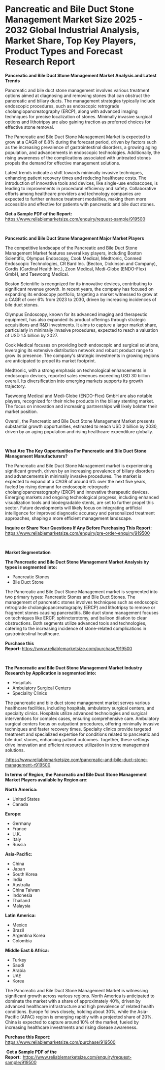 <p><h1>Pancreatic and Bile Duct Stone Management Market Size 2025 - 2032 Global Industrial Analysis, Market Share, Top Key Players, Product Types and Forecast Research Report</h1></p><p><strong>Pancreatic and Bile Duct Stone Management Market Analysis and Latest Trends</strong></p>
<p><p>Pancreatic and bile duct stone management involves various treatment options aimed at diagnosing and removing stones that can obstruct the pancreatic and biliary ducts. The management strategies typically include endoscopic procedures, such as endoscopic retrograde cholangiopancreatography (ERCP), along with advanced imaging techniques for precise localization of stones. Minimally invasive surgical options and lithotripsy are also gaining traction as preferred choices for effective stone removal.</p><p>The Pancreatic and Bile Duct Stone Management Market is expected to grow at a CAGR of 6.8% during the forecast period, driven by factors such as the increasing prevalence of gastrointestinal disorders, a growing aging population, and advancements in endoscopic technologies. Additionally, the rising awareness of the complications associated with untreated stones propels the demand for effective management solutions. </p><p>Latest trends indicate a shift towards minimally invasive techniques, enhancing patient recovery times and reducing healthcare costs. The introduction of innovative tools and devices, like single-use endoscopes, is leading to improvements in procedural efficiency and safety. Collaborative efforts among healthcare providers and technology companies are expected to further enhance treatment modalities, making them more accessible and effective for patients with pancreatic and bile duct stones.</p></p>
<p><strong>Get a Sample PDF of the Report:&nbsp;</strong> <a href="https://www.reliablemarketsize.com/enquiry/request-sample/919500?utm_campaign=2471&utm_medium=2&utm_source=Github&utm_content=ia&utm_term=18042025&utm_id=pancreatic-and-bile-duct-stone-management">https://www.reliablemarketsize.com/enquiry/request-sample/919500</a></p>
<p>&nbsp;</p>
<p><strong>Pancreatic and Bile Duct Stone Management Major Market Players</strong></p>
<p><p>The competitive landscape of the Pancreatic and Bile Duct Stone Management Market features several key players, including Boston Scientific, Olympus Endoscopy, Cook Medical, Medtronic, Conmed Endoscopic Technologies, CR Bard Inc. (Becton, Dickinson and Company), Cordis (Cardinal Health Inc.), Zeon Medical, Medi-Globe (ENDO-Flex) GmbH, and Taewoong Medical. </p><p>Boston Scientific is recognized for its innovative devices, contributing to significant revenue growth. In recent years, the company has focused on expanding its endoscopy portfolio, targeting a market witnessed to grow at a CAGR of over 6% from 2023 to 2030, driven by increasing incidences of bile duct stones.</p><p>Olympus Endoscopy, known for its advanced imaging and therapeutic equipment, has also expanded its product offerings through strategic acquisitions and R&D investments. It aims to capture a larger market share, particularly in minimally invasive procedures, expected to reach a valuation of USD 1.5 billion by 2027.</p><p>Cook Medical focuses on providing both endoscopic and surgical solutions, leveraging its extensive distribution network and robust product range to grow its presence. The company's strategic investments in growing regions are anticipated to propel its market footprint.</p><p>Medtronic, with a strong emphasis on technological enhancements in endoscopic devices, reported sales revenues exceeding USD 30 billion overall. Its diversification into emerging markets supports its growth trajectory.</p><p>Taewoong Medical and Medi-Globe (ENDO-Flex) GmbH are also notable players, recognized for their niche products in the biliary stenting market. The focus on innovation and increasing partnerships will likely bolster their market position.</p><p>Overall, the Pancreatic and Bile Duct Stone Management Market presents substantial growth opportunities, estimated to reach USD 2 billion by 2030, driven by an aging population and rising healthcare expenditure globally.</p></p>
<p>&nbsp;</p>
<p><strong>What Are The Key Opportunities For Pancreatic and Bile Duct Stone Management Manufacturers?</strong></p>
<p><p>The Pancreatic and Bile Duct Stone Management market is experiencing significant growth, driven by an increasing prevalence of biliary disorders and advancements in minimally invasive procedures. The market is expected to expand at a CAGR of around 6% over the next five years, fueled by rising demand for endoscopic retrograde cholangiopancreatography (ERCP) and innovative therapeutic devices. Emerging markets and ongoing technological progress, including enhanced visualization tools and biodegradable stents, are set to further propel this sector. Future developments will likely focus on integrating artificial intelligence for improved diagnostic accuracy and personalized treatment approaches, shaping a more efficient management landscape.</p></p>
<p><strong>Inquire or Share Your Questions If Any Before Purchasing This Report:</strong> <a href="https://www.reliablemarketsize.com/enquiry/pre-order-enquiry/919500?utm_campaign=2471&utm_medium=2&utm_source=Github&utm_content=ia&utm_term=18042025&utm_id=pancreatic-and-bile-duct-stone-management">https://www.reliablemarketsize.com/enquiry/pre-order-enquiry/919500</a></p>
<p>&nbsp;</p>
<p><strong>Market Segmentation</strong></p>
<p><strong>The Pancreatic and Bile Duct Stone Management Market Analysis by types is segmented into:</strong></p>
<p><ul><li>Pancreatic Stones</li><li>Bile Duct Stone</li></ul></p>
<p><p>The Pancreatic and Bile Duct Stone Management market is segmented into two primary types: Pancreatic Stones and Bile Duct Stones. The management of pancreatic stones involves techniques such as endoscopic retrograde cholangiopancreatography (ERCP) and lithotripsy to remove or fragment stones causing pancreatitis. Bile duct stone management focuses on techniques like ERCP, sphincterotomy, and balloon dilation to clear obstructions. Both segments utilize advanced tools and technologies, catering to the increasing incidence of stone-related complications in gastrointestinal healthcare.</p></p>
<p><strong>Purchase this Report:&nbsp;</strong><a href="https://www.reliablemarketsize.com/purchase/919500?utm_campaign=2471&utm_medium=2&utm_source=Github&utm_content=ia&utm_term=18042025&utm_id=pancreatic-and-bile-duct-stone-management">https://www.reliablemarketsize.com/purchase/919500</a></p>
<p>&nbsp;</p>
<p><strong>The Pancreatic and Bile Duct Stone Management Market Industry Research by Application is segmented into:</strong></p>
<p><ul><li>Hospitals</li><li>Ambulatory Surgical Centers</li><li>Speciality Clinics</li></ul></p>
<p><p>The pancreatic and bile duct stone management market serves various healthcare facilities, including hospitals, ambulatory surgical centers, and specialty clinics. Hospitals utilize advanced technologies and surgical interventions for complex cases, ensuring comprehensive care. Ambulatory surgical centers focus on outpatient procedures, offering minimally invasive techniques and faster recovery times. Specialty clinics provide targeted treatment and specialized expertise for conditions related to pancreatic and bile duct stones, enhancing patient outcomes. Together, these settings drive innovation and efficient resource utilization in stone management solutions.</p></p>
<p><a href="https://www.reliablemarketsize.com/pancreatic-and-bile-duct-stone-management-r919500?utm_campaign=2471&utm_medium=2&utm_source=Github&utm_content=ia&utm_term=18042025&utm_id=pancreatic-and-bile-duct-stone-management">&nbsp;https://www.reliablemarketsize.com/pancreatic-and-bile-duct-stone-management-r919500</a></p>
<p><strong>In terms of Region, the Pancreatic and Bile Duct Stone Management Market Players available by Region are:</strong></p>
<p>
    <p> <strong> North America: </strong>
        <ul>
            <li>United States</li>
            <li>Canada</li>
        </ul>
        </p> 
    <p> <strong> Europe: </strong>
        <ul>
            <li>Germany</li>
            <li>France</li>
            <li>U.K.</li>
            <li>Italy</li>
            <li>Russia</li>
        </ul>
        </p> 
    <p> <strong> Asia-Pacific: </strong>
        <ul>
            <li>China</li>
            <li>Japan</li>
            <li>South Korea</li>
            <li>India</li>
            <li>Australia</li>
            <li>China Taiwan</li>
            <li>Indonesia</li>
            <li>Thailand</li>
            <li>Malaysia</li>
        </ul>
        </p> 
    <p> <strong> Latin America: </strong>
        <ul>
            <li>Mexico</li>
            <li>Brazil</li>
            <li>Argentina Korea</li>
            <li>Colombia</li>
        </ul>
        </p> 
    <p> <strong> Middle East & Africa: </strong>
        <ul>
            <li>Turkey</li>
            <li>Saudi</li>
            <li>Arabia</li>
            <li>UAE</li>
            <li>Korea</li>
        </ul>
    </p>
    </p>
<p><p>The Pancreatic and Bile Duct Stone Management Market is witnessing significant growth across various regions. North America is anticipated to dominate the market with a share of approximately 40%, driven by advanced healthcare infrastructure and high prevalence of related health conditions. Europe follows closely, holding about 30%, while the Asia-Pacific (APAC) region is emerging rapidly with a projected share of 20%. China is expected to capture around 10% of the market, fueled by increasing healthcare investments and rising disease awareness.</p></p>
<p><strong>Purchase this Report: </strong><a href="https://www.reliablemarketsize.com/purchase/919500?utm_campaign=2471&utm_medium=2&utm_source=Github&utm_content=ia&utm_term=18042025&utm_id=pancreatic-and-bile-duct-stone-management">https://www.reliablemarketsize.com/purchase/919500</a></p>
<p>&nbsp;<strong>Get a Sample PDF of the Report:&nbsp;&nbsp;</strong><a href="https://www.reliablemarketsize.com/enquiry/request-sample/919500?utm_campaign=2471&utm_medium=2&utm_source=Github&utm_content=ia&utm_term=18042025&utm_id=pancreatic-and-bile-duct-stone-management">https://www.reliablemarketsize.com/enquiry/request-sample/919500</a></p>
<p><strong></strong></p>
<p><p></p><p></p><p></p></p>